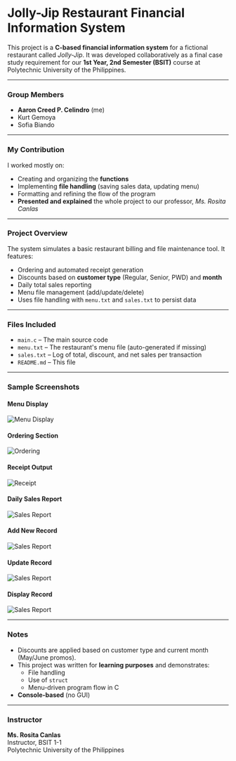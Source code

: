 # Jolly-Jip Restaurant Financial Information System

This project is a **C-based financial information system** for a fictional restaurant called *Jolly-Jip*. It was developed collaboratively as a final case study requirement for our **1st Year, 2nd Semester (BSIT)** course at Polytechnic University of the Philippines.

---

### Group Members
- **Aaron Creed P. Celindro** (me)
- Kurt Gemoya
- Sofia Biando

---

### My Contribution
I worked mostly on:
- Creating and organizing the **functions**
- Implementing **file handling** (saving sales data, updating menu)
- Formatting and refining the flow of the program
- **Presented and explained** the whole project to our professor, *Ms. Rosita Canlas*

---

### Project Overview

The system simulates a basic restaurant billing and file maintenance tool. It features:
- Ordering and automated receipt generation
- Discounts based on **customer type** (Regular, Senior, PWD) and **month**
- Daily total sales reporting
- Menu file management (add/update/delete)
- Uses file handling with `menu.txt` and `sales.txt` to persist data

---

### Files Included

- `main.c` – The main source code
- `menu.txt` – The restaurant's menu file (auto-generated if missing)
- `sales.txt` – Log of total, discount, and net sales per transaction
- `README.md` – This file

---

### Sample Screenshots

#### Menu Display
![Menu Display](menu_display.png)

#### Ordering Section
![Ordering](ordering_section.png)

#### Receipt Output
![Receipt](receipt_output.png)

#### Daily Sales Report
![Sales Report](daily_sales.png)

#### Add New Record
![Sales Report](New_Record.png)

#### Update Record
![Sales Report](Update_Record.png)

#### Display Record
![Sales Report](Display_Record.png)

---

### Notes

- Discounts are applied based on customer type and current month (May/June promos).
- This project was written for **learning purposes** and demonstrates:
  - File handling
  - Use of `struct`
  - Menu-driven program flow in C
- **Console-based** (no GUI)

---

### Instructor

**Ms. Rosita Canlas**  
Instructor, BSIT 1-1  
Polytechnic University of the Philippines

